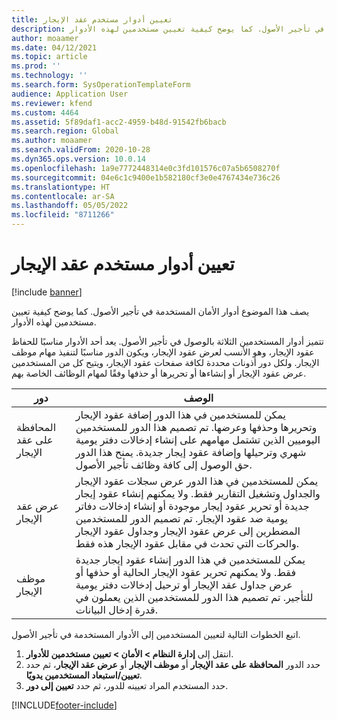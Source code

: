 ```yaml
---
title: تعيين أدوار مستخدم عقد الإيجار
description: يصف هذا الموضوع أدوار الأمان المستخدمة في تأجير الأصول. كما يوضح كيفية تعيين مستخدمين لهذه الأدوار.
author: moaamer
ms.date: 04/12/2021
ms.topic: article
ms.prod: ''
ms.technology: ''
ms.search.form: SysOperationTemplateForm
audience: Application User
ms.reviewer: kfend
ms.custom: 4464
ms.assetid: 5f89daf1-acc2-4959-b48d-91542fb6bacb
ms.search.region: Global
ms.author: moaamer
ms.search.validFrom: 2020-10-28
ms.dyn365.ops.version: 10.0.14
ms.openlocfilehash: 1a9e7772448314e0c3fd101576c07a5b6508270f
ms.sourcegitcommit: 04e6c1c9400e1b582180cf3e0e4767434e736c26
ms.translationtype: HT
ms.contentlocale: ar-SA
ms.lasthandoff: 05/05/2022
ms.locfileid: "8711266"
---
```

# <a name="assign-lease-user-roles"></a>تعيين أدوار مستخدم عقد الإيجار

[!include [banner](../includes/banner.md)]

يصف هذا الموضوع أدوار الأمان المستخدمة في تأجير الأصول. كما يوضح كيفية تعيين مستخدمين لهذه الأدوار.

تتميز أدوار المستخدمين الثلاثة بالوصول في تأجير الأصول. يعد أحد الأدوار مناسبًا للحفاظ عقود الإيجار، وهو الأنسب لعرض عقود الإيجار، ويكون الدور مناسبًا لتنفيذ مهام موظف الإيجار. ولكل دور أذونات محددة لكافة صفحات عقود الإيجار، ويتيح كل من المستخدمين عرض عقود الإيجار أو إنشاءها أو تحريرها أو حذفها وفقًا لمهام الوظائف الخاصة بهم.

| دور           | الوصف |
|----------------|-------------|
| المحافظة على عقد الإيجار | يمكن للمستخدمين في هذا الدور إضافة عقود الإيجار وتحريرها وحذفها وعرضها. تم تصميم هذا الدور للمستخدمين اليوميين الذين تشتمل مهامهم على إنشاء إدخالات دفتر يومية شهري وترحيلها وإضافة عقود إيجار جديدة. يمنح هذا الدور حق الوصول إلى كافة وظائف تأجير الأصول. |
| عرض عقد الإيجار     | يمكن للمستخدمين في هذا الدور عرض سجلات عقود الإيجار والجداول وتشغيل التقارير فقط. ولا يمكنهم إنشاء عقود إيجار جديدة أو تحرير عقود إيجار موجودة أو إنشاء إدخالات دفاتر يومية ضد عقود الإيجار. تم تصميم الدور للمستخدمين المضطرين إلى عرض عقود الإيجار وجداول عقود الإيجار والحركات التي تحدث في مقابل عقود الإيجار هذه فقط. |
| موظف الإيجار    | يمكن للمستخدمين في هذا الدور إنشاء عقود إيجار جديدة فقط. ولا يمكنهم تحرير عقود الإيجار الحالية أو حذفها أو عرض جداول عقد الإيجار أو ترحيل إدخالات دفتر يومية للتأجير. تم تصميم هذا الدور للمستخدمين الذين يعملون في قدرة إدخال البيانات. |

اتبع الخطوات التالية لتعيين المستخدمين إلى الأدوار المستخدمة في تأجير الأصول.

1. انتقل إلى **إدارة النظام \> الأمان \> تعيين مستخدمين للأدوار**.
2. حدد الدور **المحافظة على عقد الإيجار** أو **موظف الإيجار** أو **عرض عقد الإيجار**، ثم حدد **تعيين/استبعاد المستخدمين يدويًا**.
3. حدد المستخدم المراد تعيينه للدور، ثم حدد **تعيين إلى دور**.


[!INCLUDE[footer-include](../../includes/footer-banner.md)]
